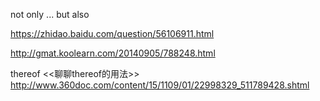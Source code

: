 


not only ... but also

https://zhidao.baidu.com/question/56106911.html

http://gmat.koolearn.com/20140905/788248.html


thereof
<<聊聊thereof的用法>>
http://www.360doc.com/content/15/1109/01/22998329_511789428.shtml


